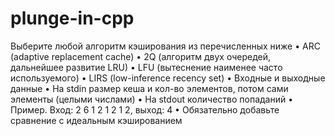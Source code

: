 # plunge-in-cpp

Выберите любой алгоритм кэширования из перечисленных ниже
• ARC (adaptive replacement cache)
• 2Q (алгоритм двух очередей, дальнейшее развитие LRU)
• LFU (вытеснение наименее часто используемого)
• LIRS (low-inference recency set)
• Входные и выходные данные
• На stdin размер кеша и кол-во элементов, потом сами элементы (целыми числами)
• На stdout количество попаданий
• Пример. Вход: 2 6 1 2 1 2 1 2, выход: 4
• Обязательно добавьте сравнение с идеальным кэшированием